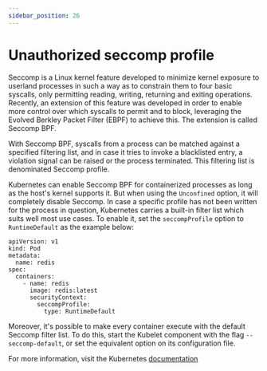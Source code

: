 ```yaml
---
sidebar_position: 26
---
```

# Unauthorized seccomp profile

Seccomp is a Linux kernel feature developed to minimize kernel exposure
to userland processes in such a way as to constrain them to four basic
syscalls, only permitting reading, writing, returning and exiting
operations. Recently, an extension of this feature was developed in
order to enable more control over which syscalls to permit and to block,
leveraging the Evolved Berkley Packet Filter (EBPF) to achieve this. The
extension is called Seccomp BPF.

With Seccomp BPF, syscalls from a process can be matched against a
specified filtering list, and in case it tries to invoke a blacklisted
entry, a violation signal can be raised or the process terminated. This
filtering list is denominated Seccomp profile.

Kubernetes can enable Seccomp BPF for containerized processes as long as
the host's kernel supports it. But when using the `Unconfined` option,
it will completely disable Seccomp. In case a specific profile has not
been written for the process in question, Kubernetes carries a
built-in filter list which suits well most use cases. To enable it, set
the `seccompProfile` option to `RuntimeDefault` as the example below:

```
apiVersion: v1
kind: Pod
metadata:
  name: redis
spec:
  containers:
    - name: redis
      image: redis:latest
      securityContext:
        seccompProfile:
          type: RuntimeDefault
```

Moreover, it's possible to make every container execute with the default
Seccomp filter list. To do this, start the Kubelet component with the
flag `--seccomp-default`, or set the equivalent option on its
configuration file.

For more information, visit the Kubernetes
[documentation](https://kubernetes.io/docs/tutorials/security/seccomp)
